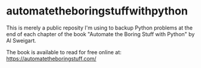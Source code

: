 # automatetheboringstuffwithpython
This is merely a public reposity I'm using to backup Python problems at the end of each chapter of the book "Automate the Boring Stuff with Python" by Al Sweigart.

The book is available to read for free online at: https://automatetheboringstuff.com/ 
